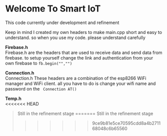 # Welcome To Smart IoT 

This code currently under development and refinement

Keep in mind I created my own headers to make main.cpp short and easy to understand. so when you use my code. please understand carefully

**Firebase.h** <br>
Firebase.h are the headers that are used to receive data and send data from firebase. to setup yourself change the link and authentication from your own firebase to <code>fb.begin("","") </code>

**Connection.h** <br>
Connection.h These headers are a combination of the esp8266 WiFi manager and WiFi client. all you have to do is change your wifi name and password on the <code> Connection AT() </code>

**Temp.h** <br>
<<<<<<< HEAD
>Still in the refinement stage
=======
>Still in the refinement stage
>>>>>>> 9ce9b81e5ce70595cdd8a4b271168048c6b65560
